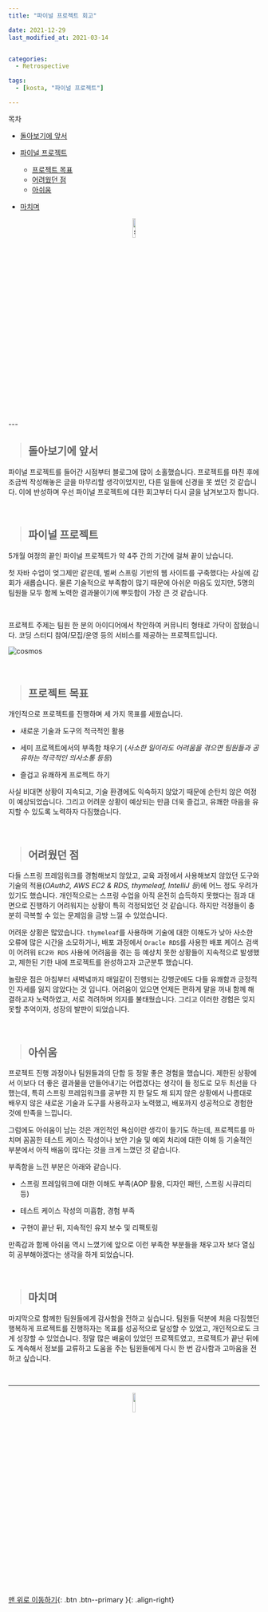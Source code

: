 ```yaml
---
title: "파이널 프로젝트 회고"

date: 2021-12-29
last_modified_at: 2021-03-14


categories:
  - Retrospective

tags:
  - [kosta, "파이널 프로젝트"]

---
```


목차

* [돌아보기에 앞서](#돌아보기에-앞서)

* [파이널 프로젝트](#파이널-프로젝트)
  
  * [프로젝트 목표](#프로젝트-목표)
  * [어려웠던 점](#어려웠던-점)
  * [아쉬움](#아쉬움)

* [마치며](#마치며)

<p align="center"><img src="https://user-images.githubusercontent.com/70495425/131687801-2b295fb7-6e22-4e70-a1ef-a7dc85b96796.png" alt="sun cloud" height="10%" width="10%" /></p>
---

<br>

> ## 돌아보기에 앞서

 파이널 프로젝트를 들어간 시점부터 블로그에 많이 소홀했습니다. 프로젝트를 마친 후에 조금씩 작성해놓은 글을 마무리할 생각이었지만, 다른 일들에 신경을 못 썼던 것 같습니다. 이에 반성하며 우선 파이널 프로젝트에 대한 회고부터 다시 글을 남겨보고자 합니다.

<br>

> ## 파이널 프로젝트

 5개월 여정의 끝인 파이널 프로젝트가 약 4주 간의 기간에 걸쳐 끝이 났습니다.

 첫 자바 수업이 엊그제만 같은데, 벌써 스프링 기반의 웹 사이트를 구축했다는 사실에 감회가 새롭습니다. 물론 기술적으로 부족함이 많기 때문에 아쉬운 마음도 있지만, 5명의 팀원들 모두 함께 노력한 결과물이기에 뿌듯함이 가장 큰 것 같습니다.

<br>

 프로젝트 주제는 팀원 한 분의 아이디어에서 착안하여 커뮤니티 형태로 가닥이 잡혔습니다. 코딩 스터디 참여/모집/운영 등의 서비스를 제공하는 프로젝트입니다.

 ![cosmos](https://user-images.githubusercontent.com/70495425/158349694-448174ac-91a2-42a6-ad36-e85eee05cca1.gif)

<br>

> ## 프로젝트 목표

 개인적으로 프로젝트를 진행하며 세 가지 목표를 세웠습니다.

- 새로운 기술과 도구의 적극적인 활용

- 세미 프로젝트에서의 부족함 채우기
  (_사소한 일이라도 어려움을 겪으면 팀원들과 공유하는 적극적인 의사소통 등등_)

- 즐겁고 유쾌하게 프로젝트 하기



 사실 비대면 상황이 지속되고, 기술 환경에도 익숙하지 않았기 때문에 순탄치 않은 여정이 예상되었습니다. 그리고 어려운 상황이 예상되는 만큼 더욱 즐겁고, 유쾌한 마음을 유지할 수 있도록 노력하자 다짐했습니다.

<br>

> ## 어려웠던 점

 다들 스프링 프레임워크를 경험해보지 않았고, 교육 과정에서 사용해보지 않았던 도구와 기술의 적용(_OAuth2, AWS EC2 & RDS, thymeleaf, IntelliJ 등_)에 어느 정도 우려가 있기도 했습니다. 개인적으로는 스프링 수업을 아직 온전히 습득하지 못했다는 점과 대면으로 진행하기 어려워지는 상황이 특히 걱정되었던 것 같습니다. 하지만 걱정들이 충분히 극복할 수 있는 문제임을 금방 느낄 수 있었습니다.

 어려운 상황은 많았습니다. `thymeleaf`를 사용하며 기술에 대한 이해도가 낮아 사소한 오류에 많은 시간을 소모하거나, 배포 과정에서 `Oracle RDS`를 사용한 배포 케이스 검색이 어려워 `EC2와 RDS` 사용에 어려움을 겪는 등 예상치 못한 상황들이 지속적으로 발생했고, 제한된 기한 내에 프로젝트를 완성하고자 고군분투 했습니다. 

 놀랐운 점은 아침부터 새벽녘까지 매일같이 진행되는 강행군에도 다들 유쾌함과 긍정적인 자세를 잃지 않았다는 것 입니다. 어려움이 있으면 언제든 편하게 말을 꺼내 함께 해결하고자 노력하였고, 서로 격려하며 의지를 불태웠습니다. 그리고 이러한 경험은 잊지 못할 추억이자, 성장의 발판이 되었습니다.

<br>

> ## 아쉬움

 프로젝트 진행 과정이나 팀원들과의 단합 등 정말 좋은 경험을 했습니다. 제한된 상황에서 이보다 더 좋은 결과물을 만들어내기는 어렵겠다는 생각이 들 정도로 모두 최선을 다했는데, 특히 스프링 프레임워크를 공부한 지 한 달도 채 되지 않은 상황에서 나름대로 배우지 않은 새로운 기술과 도구를 사용하고자 노력했고, 배포까지 성공적으로 경험한 것에 만족을 느낍니다.

 그럼에도 아쉬움이 남는 것은 개인적인 욕심이란 생각이 들기도 하는데, 프로젝트를 마치며 꼼꼼한 테스트 케이스 작성이나 보안 기술 및 예외 처리에 대한 이해 등 기술적인 부분에서 아직 배움이 많다는 것을 크게 느꼈던 것 같습니다. 

부족함을 느낀 부분은 아래와 같습니다.

- 스프링 프레임워크에 대한 이해도 부족(AOP 활용, 디자인 패턴, 스프링 시큐리티 등)

- 테스트 케이스 작성의 미흡함, 경험 부족

- 구현이 끝난 뒤, 지속적인 유지 보수 및 리팩토링



 만족감과 함께 아쉬움 역시 느꼈기에 앞으로 이런 부족한 부분들을 채우고자 보다 열심히 공부해야겠다는 생각을 하게 되었습니다.

<br>

> ## 마치며

 마지막으로 함께한 팀원들에게 감사함을 전하고 싶습니다. 팀원들 덕분에 처음 다짐했던 행복하게 프로젝트를 진행하자는 목표를 성공적으로 달성할 수 있었고, 개인적으로도 크게 성장할 수 있었습니다. 정말 많은 배움이 있었던 프로젝트였고, 프로젝트가 끝난 뒤에도 계속해서 정보를 교류하고 도움을 주는 팀원들에게 다시 한 번 감사함과 고마움을 전하고 싶습니다.

<br>

---

<p align="center"><img src="https://user-images.githubusercontent.com/70495425/131689647-b4d2206e-7ec4-4f7f-a734-6c3bf77c80c3.png" height="10%" width="10%"></p>

[맨 위로 이동하기](#){: .btn .btn--primary }{: .align-right}
